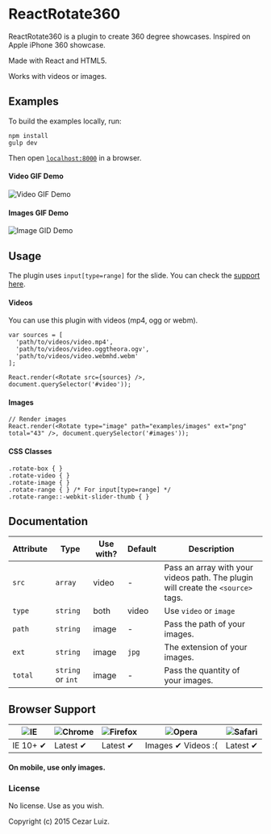 # ReactRotate360

ReactRotate360 is a plugin to create 360 degree showcases. Inspired on Apple iPhone 360 showcase.

Made with React and HTML5.

Works with videos or images.

## Examples

To build the examples locally, run:

```
npm install
gulp dev
```

Then open [`localhost:8000`](http://localhost:8000) in a browser.

#### Video GIF Demo
![Video GIF Demo](https://cloud.githubusercontent.com/assets/954889/6597746/620753ee-c7dd-11e4-9817-34163b62f390.gif)

#### Images GIF Demo
![Image GID Demo](https://cloud.githubusercontent.com/assets/954889/6597759/7b916930-c7dd-11e4-8046-e4f5385123d8.gif)


## Usage

The plugin uses `input[type=range]` for the slide. You can check the [support here](http://caniuse.com/#feat=input-range).

#### Videos

You can use this plugin with videos (mp4, ogg or webm).

```
var sources = [
  'path/to/videos/video.mp4',
  'path/to/videos/video.oggtheora.ogv',
  'path/to/videos/video.webmhd.webm'
];

React.render(<Rotate src={sources} />, document.querySelector('#video'));
```


#### Images
```
// Render images
React.render(<Rotate type="image" path="examples/images" ext="png" total="43" />, document.querySelector('#images'));
```

#### CSS Classes
```
.rotate-box { }
.rotate-video { }
.rotate-image { }
.rotate-range { } /* For input[type=range] */
.rotate-range::-webkit-slider-thumb { }
```

## Documentation

Attribute | Type | Use with? | Default | Description
--- | --- | --- | --- | --- |
`src` | `array` | video | - | Pass an array with your videos path. The plugin will create the `<source>` tags.
`type` | `string` | both | video | Use `video` or `image`
`path` | `string` | image | - | Pass the path of your images.
`ext` | `string` | image | `jpg` | The extension of your images.
`total` | `string` or `int` | image | - | Pass the quantity of your images.

## Browser Support

![IE](https://cloud.githubusercontent.com/assets/398893/3528325/20373e76-078e-11e4-8e3a-1cb86cf506f0.png) | ![Chrome](https://cloud.githubusercontent.com/assets/398893/3528328/23bc7bc4-078e-11e4-8752-ba2809bf5cce.png) | ![Firefox](https://cloud.githubusercontent.com/assets/398893/3528329/26283ab0-078e-11e4-84d4-db2cf1009953.png) | ![Opera](https://cloud.githubusercontent.com/assets/398893/3528330/27ec9fa8-078e-11e4-95cb-709fd11dac16.png) | ![Safari](https://cloud.githubusercontent.com/assets/398893/3528331/29df8618-078e-11e4-8e3e-ed8ac738693f.png)
--- | --- | --- | --- | --- |
IE 10+ ✔ | Latest ✔ | Latest ✔ | Images ✔ Videos :( | Latest ✔ |

#### On mobile, use only images.

### License

No license. Use as you wish.

Copyright (c) 2015 Cezar Luiz.